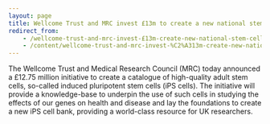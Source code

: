 ```yaml
---
layout: page
title: Wellcome Trust and MRC invest £13m to create a new national stem cell resource
redirect_from:
    - /wellcome-trust-and-mrc-invest-£13m-create-new-national-stem-cell-resource/
    - /content/wellcome-trust-and-mrc-invest-%C2%A313m-create-new-national-stem-cell-resource-1/
---
```


The Wellcome Trust and Medical Research Council (MRC) today announced a £12.75
million initiative to create a catalogue of high-quality adult stem cells,
so-called induced pluripotent stem cells (iPS cells). The initiative will
provide a knowledge-base to underpin the use of such cells in studying the
effects of our genes on health and disease and lay the foundations to create a
new iPS cell bank, providing a world-class resource for UK researchers.
